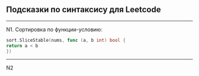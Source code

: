 ## Подсказки по синтаксису для Leetcode
___

N1. Сортировка по функции-условию:

```go
sort.SliceStable(nums, func (a, b int) bool {
return a < b
})
```
___
N2